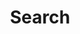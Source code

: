 ---
title: "Search" # in any language you want
layout: "search" # necessary for search
description: "You can search for specific post or keywords using the seachbar below."
summary: "search"
placeholder: "What are you looking for?"
---